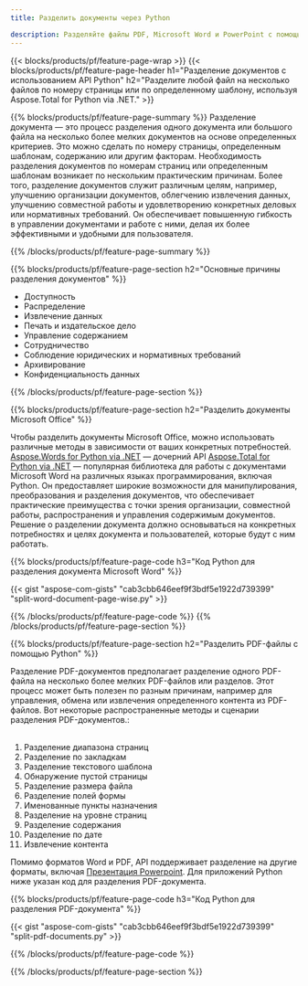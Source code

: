 ```yaml
---
title: Разделить документы через Python 

description: Разделяйте файлы PDF, Microsoft Word и PowerPoint с помощью приложения Python. Разделите документ по номеру страницы или по заранее заданному шаблону.
---
```


{{< blocks/products/pf/feature-page-wrap >}}
{{< blocks/products/pf/feature-page-header h1="Разделение документов с использованием API Python" h2="Разделите любой файл на несколько файлов по номеру страницы или по определенному шаблону, используя Aspose.Total for Python via .NET." >}}

{{% blocks/products/pf/feature-page-summary %}}
Разделение документа — это процесс разделения одного документа или большого файла на несколько более мелких документов на основе определенных критериев. Это можно сделать по номеру страницы, определенным шаблонам, содержанию или другим факторам. Необходимость разделения документов по номерам страниц или определенным шаблонам возникает по нескольким практическим причинам. Более того, разделение документов служит различным целям, например, улучшению организации документов, облегчению извлечения данных, улучшению совместной работы и удовлетворению конкретных деловых или нормативных требований. Он обеспечивает повышенную гибкость в управлении документами и работе с ними, делая их более эффективными и удобными для пользователя.

{{% /blocks/products/pf/feature-page-summary  %}}

{{% blocks/products/pf/feature-page-section  h2="Основные причины разделения документов" %}}

- Доступность
- Распределение
- Извлечение данных
- Печать и издательское дело
- Управление содержанием
- Сотрудничество
- Соблюдение юридических и нормативных требований
- Архивирование
- Конфиденциальность данных

{{% /blocks/products/pf/feature-page-section %}}

{{% blocks/products/pf/feature-page-section  h2="Разделить документы Microsoft Office" %}}

Чтобы разделить документы Microsoft Office, можно использовать различные методы в зависимости от ваших конкретных потребностей. [Aspose.Words for Python via .NET](https://products.aspose.com/words/python-net/) — дочерний API [Aspose.Total for Python via .NET](https://products.aspose.com/total/python-net/) — популярная библиотека для работы с документами Microsoft Word на различных языках программирования, включая Python. Он предоставляет широкие возможности для манипулирования, преобразования и разделения документов, что обеспечивает практические преимущества с точки зрения организации, совместной работы, распространения и управления содержимым документов. Решение о разделении документа должно основываться на конкретных потребностях и целях документа и пользователей, которые будут с ним работать.  <br />

{{% blocks/products/pf/feature-page-code h3="Код Python для разделения документа Microsoft Word" %}}

{{< gist "aspose-com-gists" "cab3cbb646eef9f3bdf5e1922d739399" "split-word-document-page-wise.py" >}}

{{% /blocks/products/pf/feature-page-code  %}}
{{% /blocks/products/pf/feature-page-section %}}

{{% blocks/products/pf/feature-page-section  h2="Разделить PDF-файлы с помощью Python" %}}

Разделение PDF-документов предполагает разделение одного PDF-файла на несколько более мелких PDF-файлов или разделов. Этот процесс может быть полезен по разным причинам, например для управления, обмена или извлечения определенного контента из PDF-файлов. Вот некоторые распространенные методы и сценарии разделения PDF-документов.:<br /><br />

1. Разделение диапазона страниц
1. Разделение по закладкам
1. Разделение текстового шаблона
1. Обнаружение пустой страницы
1. Разделение размера файла
1. Разделение полей формы
1. Именованные пункты назначения
1. Разделение на уровне страниц
1. Разделение содержания
1. Разделение по дате
1. Извлечение контента

Помимо форматов Word и PDF, API поддерживает разделение на другие форматы, включая [Презентация Powerpoint](https://products.aspose.com/total/ru/python-net/split/pptx/). Для приложений Python ниже указан код для разделения PDF-документа.


{{% blocks/products/pf/feature-page-code h3="Код Python для разделения PDF-документа" %}}

{{< gist "aspose-com-gists" "cab3cbb646eef9f3bdf5e1922d739399" "split-pdf-documents.py" >}}

{{% /blocks/products/pf/feature-page-code  %}}

{{% /blocks/products/pf/feature-page-section %}}